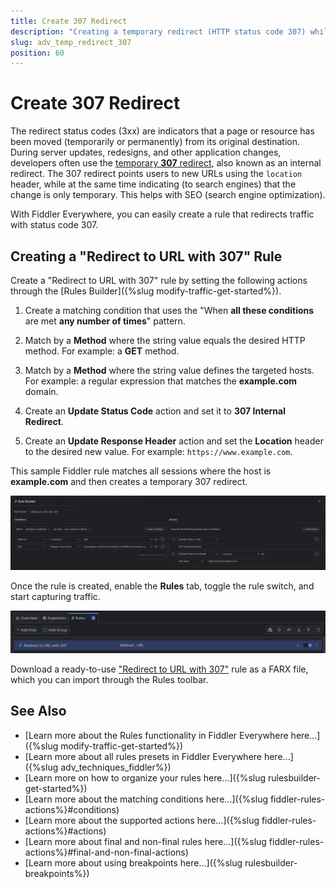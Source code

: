 ```yaml
---
title: Create 307 Redirect
description: "Creating a temporary redirect (HTTP status code 307) while using Fiddler's rules."
slug: adv_temp_redirect_307
position: 60
---
```


# Create 307 Redirect

The redirect status codes (3xx) are indicators that a page or resource has been moved (temporarily or permanently) from its original destination. During server updates, redesigns, and other application changes, developers often use the <a href="https://developer.mozilla.org/en-US/docs/Web/HTTP/Status/307" target="_blank">temporary **307** redirect</a>, also known as an internal redirect. The 307 redirect points users to new URLs using the `location` header, while at the same time indicating (to search engines) that the change is only temporary. This helps with SEO (search engine optimization).

With Fiddler Everywhere, you can easily create a rule that redirects traffic with status code 307.

## Creating a "Redirect to URL with 307" Rule

Create a "Redirect to URL with 307" rule by setting the following actions through the [Rules Builder]({%slug modify-traffic-get-started%}).

1. Create a matching condition that uses the "When **all these conditions** are met **any number of times**" pattern. 

1. Match by a **Method** where the string value equals the desired HTTP method. For example: a **GET** method.

1. Match by a **Method** where the string value defines the targeted hosts. For example: a regular expression that matches the **example.com** domain.

1. Create an **Update Status Code** action and set it to **307 Internal Redirect**.

1. Create an **Update Response Header** action and set the **Location** header to the desired new value. For example: `https://www.example.com`.

This sample Fiddler rule matches all sessions where the host is **example.com** and then creates a temporary 307 redirect.

![Creating "Redirect to URL with 307" rule](../../images/advanced/adv-redirect-utl-307.png)

Once the rule is created, enable the **Rules** tab, toggle the rule switch, and start capturing traffic.

![Activating the "Redirect to URL with 307" rule](../../images/advanced/adv-redirect-utl-307-active.png)

Download a ready-to-use <a href="https://github.com/telerik/fiddler-everywhere/tree/master/rules/redirect-utl-307" target="_blank">"Redirect to URL with 307"</a> rule as a FARX file, which you can import through the Rules toolbar.

## See Also

* [Learn more about the Rules functionality in Fiddler Everywhere here...]({%slug modify-traffic-get-started%})
* [Learn more about all rules presets in Fiddler Everywhere here...]({%slug adv_techniques_fiddler%})
* [Learn more on how to organize your rules here...]({%slug rulesbuilder-get-started%})
* [Learn more about the matching conditions here...]({%slug fiddler-rules-actions%}#conditions)
* [Learn more about the supported actions here...]({%slug fiddler-rules-actions%}#actions)
* [Learn more about final and non-final rules here...]({%slug fiddler-rules-actions%}#final-and-non-final-actions)
* [Learn more about using breakpoints here...]({%slug rulesbuilder-breakpoints%})
 